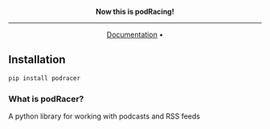 <div align="center">

**Now this is podRacing!**

______________________________________________________________________

<p align="center">
  <a href="https://podracer.app">Documentation</a> •
</p>

</div>

## Installation

```sh
pip install podracer
```

### What is podRacer?

A python library for working with podcasts and RSS feeds